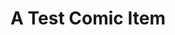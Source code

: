 ---
layout: comic
title: A Test Comic Item
hash: "000011"
slug: "11"
image: "/images/comics/5x1_comic.svg"
---